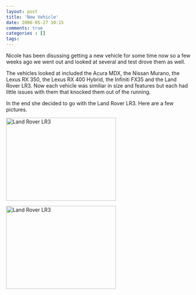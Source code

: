 ```yaml
---
layout: post
title: 'New Vehicle'
date: 2006-05-27 10:15
comments: true
categories : []
tags:
---
```

Nicole has been disussing getting a new vehicle for some time now so a few weeks ago we went out and looked at several and test drove them as well.

The vehicles looked at included the Acura MDX, the Nissan Murano, the Lexus RX 350, the Lexus RX 400 Hybrid, the Infiniti FX35 and the Land Rover LR3. Now each vehicle was similiar in size and features but each had little issues with them that knocked them out of the running.

In the end she decided to go with the Land Rover LR3. Here are a few pictures.

<a href="http://damagestudios.net/pics/LR3-front.jpg " rel="lightbox" title="Land Rover LR3"><img src="http://damagestudios.net/pics/LR3-front-tb.jpg " width="300" height="226" alt="Land Rover LR3" /></a>

<a href="http://damagestudios.net/pics/LR3-rear.jpg " rel="lightbox" title="Land Rover LR3"><img src="http://damagestudios.net/pics/LR3-rear-tb.jpg " width="300" height="226" alt="Land Rover LR3" /></a>

